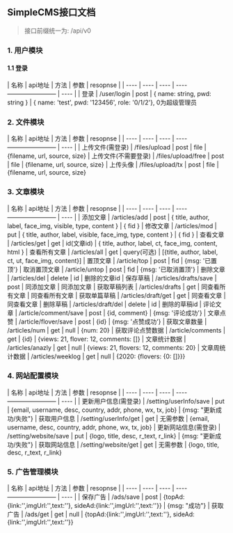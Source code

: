 ## SimpleCMS接口文档

> 接口前缀统一为: /api/v0

### 1. 用户模块

#### 1.1 登录
|  名称   | api地址  |  方法  |  参数  |  resopnse |
|  ----  |  ----  |  ----  | ----————————  |  ----  |
| 登录  | /user/login | post | { name: string, pwd: string } | { name: 'test', pwd: '123456', role: '0/1/2'}, 0为超级管理员


### 2. 文件模块
|  名称   | api地址  |  方法  |  参数  |  resopnse |
|  ----  |  ----  |  ----  | ----————————  |  ----  |
| 上传文件(需登录)  | /files/upload | post | file | {filename, url, source, size}
| 上传文件(不需要登录)  | /files/upload/free | post | file | {filename, url, source, size}
| 上传头像  | /files/upload/tx | post | file | {filename, url, source, size}

### 3. 文章模块
|  名称   | api地址  |  方法  |  参数  |  resopnse |
|  ----  |  ----  |  ----  | ----————————  |  ----  |
| 添加文章  | /articles/add | post | { title, author, label, face_img, visible, type, content } | { fid }
| 修改文章  | /articles/mod | put | { title, author, label, visible, face_img, type, content } | { fid }
| 查看文章  | /articles/get | get | id(文章id) | { title, author, label, ct, face_img, content, html }
| 查看所有文章  | /articles/all | get | query(可选) | [{title, author, label, ct, ut, face_img, content}]
| 置顶文章  | /article/top | post | fid | {msg: '已置顶'}
| 取消置顶文章  | /article/untop | post | fid | {msg: '已取消置顶'}
| 删除文章  | /articles/del | delete | id | 删除的文章id
| 保存草稿  | /articles/drafts/save | post | 同添加文章 | 同添加文章
| 获取草稿列表  | /articles/drafts | get | 同查看所有文章 | 同查看所有文章
| 获取单篇草稿  | /articles/draft/get | get | 同查看文章 | 同查看文章
| 删除草稿  | /articles/draft/del | delete | id | 删除的草稿id
| 评论文章  | /article/comment/save | post | {id, comment} | {msg: '评论成功'}
| 文章点赞  | /article/flover/save | post | {id} | {msg: '点赞成功'}
| 获取文章数量 | /articles/num | get | null | {num: 20}
| 获取评论点赞数据  | /article/comments | get | {id} | {views: 21, flover: 12, comments: []}
| 文章统计数据  | /articles/anazly | get | null | {views: 21, flovers: 12, comments: 20}
| 文章周统计数据  | /articles/weeklog | get | null | {2020: {flovers: {0: []}}}

### 4. 网站配置模块
|  名称   | api地址  |  方法  |  参数  |  resopnse |
|  ----  |  ----  |  ----  | ----————————  |  ----  |
| 更新用户信息(需登录)  | /setting/userInfo/save | put | {email, username, desc, country, addr, phone, wx, tx, job} | {msg: "更新成功/失败"}
| 获取用户信息  | /setting/userInfo/get | get | 无需参数 | {email, username, desc, country, addr, phone, wx, tx, job}
| 更新网站信息(需登录)  | /setting/website/save | put | {logo, title, desc, r_text, r_link} | {msg: "更新成功/失败"}
| 获取网站信息  | /setting/website/get | get | 无需参数 | {logo, title, desc, r_text, r_link}

### 5. 广告管理模块
|  名称   | api地址  |  方法  |  参数  |  resopnse |
|  ----  |  ----  |  ----  | ----————————  |  ----  |
| 保存广告  | /ads/save | post | {topAd:{link:'',imgUrl:'',text:''}, sideAd:{link:'',imgUrl:'',text:''}} | {msg: "成功"}
| 获取广告  | /ads/get | get | null | {topAd:{link:'',imgUrl:'',text:''}, sideAd:{link:'',imgUrl:'',text:''}}
